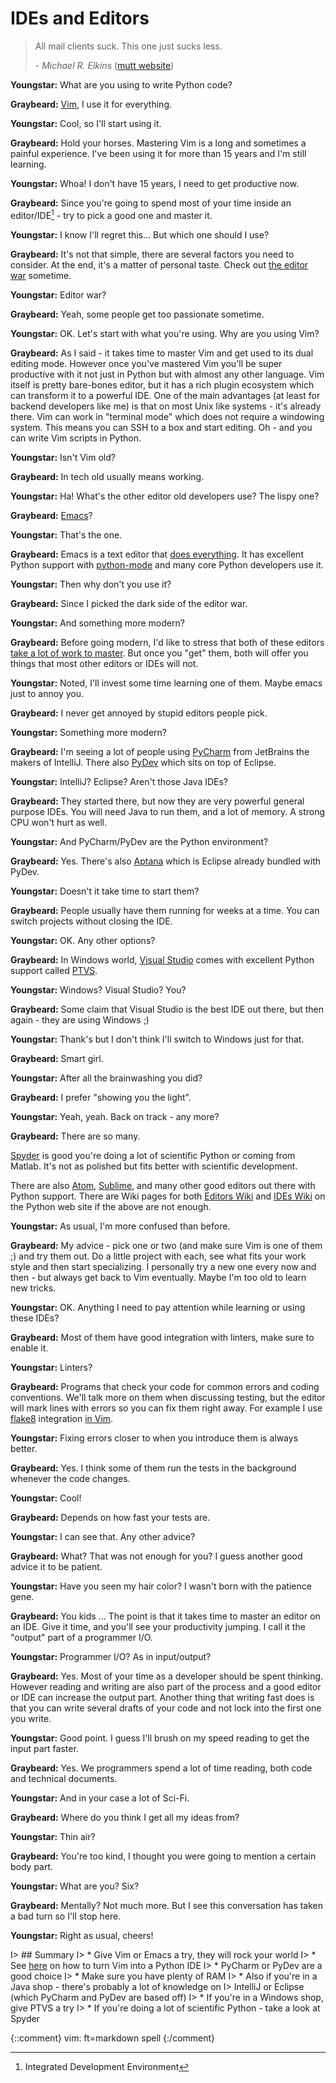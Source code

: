 # IDEs and Editors

> All mail clients suck. This one just sucks less.
> 
>   *- Michael R. Elkins* ([mutt website](http://www.mutt.org/))

**Youngstar:** What are you using to write Python code?

**Graybeard:** [Vim][vim], I use it for everything.

**Youngstar:** Cool, so I'll start using it.

**Graybeard:** Hold your horses. Mastering Vim is a long and sometimes a painful
experience. I've been using it for more than 15 years and I'm still learning.

**Youngstar:** Whoa! I don't have 15 years, I need to get productive now.

**Graybeard:** Since you're going to spend most of your time inside an
editor/IDE[^ide] - try to pick a good one and master it.

**Youngstar:** I know I'll regret this... But which one should I use?

**Graybeard:** It's not that simple, there are several factors you need to
consider. At the end, it's a matter of personal taste. Check out [the editor
war][edwar] sometime.

**Youngstar:** Editor war?

**Graybeard:** Yeah, some people get too passionate sometime.

**Youngstar:** OK. Let's start with what you're using. Why are you using Vim?

**Graybeard:** As I said - it takes time to master Vim and get used to its dual
editing mode. However once you've mastered Vim you'll be super productive with
it not just in Python but with almost any other language. Vim itself is pretty
bare-bones editor, but it has a rich plugin ecosystem which can transform it to
a powerful IDE. One of the main advantages (at least for backend developers like
me) is that on most Unix like systems - it's already there. Vim can work in
"terminal mode" which does not require a windowing system. This means you can
SSH to a box and start editing. Oh - and you can write Vim scripts in Python.

**Youngstar:** Isn't Vim old?

**Graybeard:** In tech old usually means working.

**Youngstar:** Ha! What's the other editor old developers use? The lispy one?

**Graybeard:** [Emacs][emacs]?

**Youngstar:** That's the one.

**Graybeard:** Emacs is a text editor that [does
everything][bf]. It has excellent Python support with
[python-mode](https://launchpad.net/python-mode) and many core Python developers
use it.

**Youngstar:** Then why don't you use it?

**Graybeard:** Since I picked the dark side of the editor war.

**Youngstar:** And something more modern?

**Graybeard:** Before going modern, I'd like to stress that both of these
editors [take a lot of work to master][lc]. But once you "get" them, both will
offer you things that most other editors or IDEs will not.

**Youngstar:** Noted, I'll invest some time learning one of them. Maybe emacs
just to annoy you.

**Graybeard:** I never get annoyed by stupid editors people pick.

**Youngstar:** Something more modern?

**Graybeard:** I'm seeing a lot of people using [PyCharm][pycharm] from
JetBrains the makers of IntelliJ. There also [PyDev][pydev] which sits on
top of Eclipse.

**Youngstar:** IntelliJ? Eclipse? Aren't those Java IDEs?

**Graybeard:** They started there, but now they are very powerful general
purpose IDEs. You will need Java to run them, and a lot of memory. A strong CPU
won't hurt as well.

**Youngstar:** And PyCharm/PyDev are the Python environment?

**Graybeard:** Yes. There's also [Aptana][aptana] which is Eclipse already
bundled with PyDev.

**Youngstar:** Doesn't it take time to start them?

**Graybeard:** People usually have them running for weeks at a time. You can
switch projects without closing the IDE.

**Youngstar:** OK. Any other options?

**Graybeard:** In Windows world, [Visual Studio][vs] comes with excellent Python
support called [PTVS][ptvs].

**Youngstar:** Windows? Visual Studio? You?

**Graybeard:** Some claim that Visual Studio is the best IDE out there, but then
again - they are using Windows ;)

**Youngstar:** Thank's but I don't think I'll switch to Windows just for that.

**Graybeard:** Smart girl.

**Youngstar:** After all the brainwashing you did?

**Graybeard:** I prefer "showing you the light".

**Youngstar:** Yeah, yeah. Back on track - any more?

**Graybeard:** There are so many.

[Spyder][spyder] is good you're doing a lot of scientific Python or coming from Matlab. It's not as polished but fits better with scientific development.

There are also [Atom][atom], [Sublime][sublime], and many other good editors out
there with Python support. There are Wiki pages for both [Editors Wiki][edwiki]
and [IDEs Wiki][idewiki] on the Python web site if the above are not enough.

**Youngstar:** As usual, I'm more confused than before.

**Graybeard:** My advice - pick one or two (and make sure Vim is one of them ;)
and try them out. Do a little project with each, see what fits your work style
and then start specializing. I personally try a new one every now and then - but
always get back to Vim eventually. Maybe I'm too old to learn new tricks.

**Youngstar:** OK. Anything I need to pay attention while learning or using
these IDEs?

**Graybeard:** Most of them have good integration with linters, make sure to
enable it.

**Youngstar:** Linters?

**Graybeard:** Programs that check your code for common errors and coding
conventions. We'll talk more on them when discussing testing, but the editor
will mark lines with errors so you can fix them right away. For example I use
[flake8][flake8] integration [in Vim][vim8].

**Youngstar:** Fixing errors closer to when you introduce them is always
better.

**Graybeard:** Yes. I think some of them run the tests in the background
whenever the code changes.

**Youngstar:** Cool!

**Graybeard:** Depends on how fast your tests are.

**Youngstar:** I can see that. Any other advice?

**Graybeard:** What? That was not enough for you? I guess another good advice it
to be patient.

**Youngstar:** Have you seen my hair color? I wasn't born with the patience
gene.

**Graybeard:** You kids ... The point is that it takes time to master an editor
on an IDE. Give it time, and you'll see your productivity jumping. I call it the
"output" part of a programmer I/O.

**Youngstar:** Programmer I/O? As in input/output?

**Graybeard:** Yes. Most of your time as a developer should be spent thinking.
However reading and writing are also part of the process and a good editor or
IDE can increase the output part. Another thing that writing fast does is that
you can write several drafts of your code and not lock into the first one you
write.

**Youngstar:** Good point. I guess I'll brush on my speed reading to get the
input part faster.

**Graybeard:** Yes. We programmers spend a lot of time reading, both code and
technical documents.

**Youngstar:** And in your case a lot of Sci-Fi.

**Graybeard:** Where do you think I get all my ideas from?

**Youngstar:** Thin air?

**Graybeard:** You're too kind, I thought you were going to mention a certain
body part.

**Youngstar:** What are you? Six?

**Graybeard:** Mentally? Not much more. But I see this conversation has taken a
bad turn so I'll stop here.

**Youngstar:** Right as usual, cheers!


I> ## Summary
I> * Give Vim or Emacs a try, they will rock your world
I>    * See [here][vimide] on how to turn Vim into a Python IDE
I> * PyCharm or PyDev are a good choice
I>     * Make sure you have plenty of RAM
I>     * Also if you're in a Java shop - there's probably a lot of knowledge on
I>        IntelliJ or Eclipse (which PyCharm and PyDev are based off)
I> * If you're in a Windows shop, give PTVS a try
I> * If you're doing a lot of scientific Python - take a look at Spyder

[atom]: http://atom.io/
[aptana]: http://www.aptana.com/
[bf]: http://xkcd.com/378/
[edwar]: http://en.wikipedia.org/wiki/Editor_war 
[emacs]: http://www.gnu.org/software/emacs/
[lc]: http://www.terminally-incoherent.com/blog/wp-content/uploads/2006/08/curves.jpg
[ptvs]: http://microsoft.github.io/PTVS/
[pycharm]: https://www.jetbrains.com/pycharm/
[pydev]: https://www.jetbrains.com/pycharm/
[vim]: http://www.vim.org/
[vs]: https://www.visualstudio.com/
[spyder]: https://github.com/spyder-ide/spyder
[sublime]: http://www.sublimetext.com/
[edwiki]: https://wiki.python.org/moin/PythonEditors
[idewiki]: https://wiki.python.org/moin/IntegratedDevelopmentEnvironments
[vimide]: http://unlogic.co.uk/2013/02/08/vim-as-a-python-ide/
[flake8]: https://flake8.readthedocs.org/en/latest/
[vim8]: https://github.com/nvie/vim-flake8

[^ide]: Integrated Development Environment

{::comment}
vim: ft=markdown spell
{:/comment}
